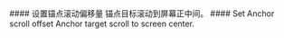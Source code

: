 <cn>
#### 设置锚点滚动偏移量
锚点目标滚动到屏幕正中间。
</cn>

<us>
#### Set Anchor scroll offset
Anchor target scroll to screen center.
</us>
